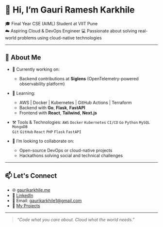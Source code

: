 # 👋 Hi, I’m Gauri Ramesh Karkhile

🎓 Final Year CSE (AIML) Student at VIIT Pune  
☁️ Aspiring Cloud & DevOps Engineer
💻 Passionate about solving real-world problems using cloud-native technologies

---

## 🚀 About Me

- 🔭 Currently working on:
  - Backend contributions at **Siglens** (OpenTelemetry-powered observability platform)
  
- 🌱 Learning:
  - AWS | Docker | Kubernetes | GitHub Actions | Terraform
  - Backend with **Go**, **Flask**, **FastAPI**
  - Frontend with **React**, **Tailwind**, **Next.js**

- ⚒️ Tools & Technologies:
  `AWS` `Docker` `Kubernetes` `CI/CD` `Go` `Python` `MySQL` `MongoDB`  
  `Git` `GitHub` `React` `PHP` `Flask` `FastAPI`

- 👯 I’m looking to collaborate on:
  - Open-source DevOps or cloud-native projects
  - Hackathons solving social and technical challenges

---

## 📫 Let's Connect

- 🌐 [gaurikarkhile.me](https://gaurikarkhile.netlify.app/) 
- 💼 [LinkedIn](https://www.linkedin.com/in/gauri-karkhile-60b4a3258/)  
- 💌 Email: gaurikarkhile1@gmail.com  
- 📁 [My Projects](https://github.com/gaurikarkhile001?tab=repositories)

---

> *“Code what you care about. Cloud what the world needs.”*

